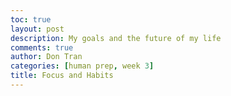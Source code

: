 ```yaml
---
toc: true
layout: post
description: My goals and the future of my life
comments: true
author: Don Tran
categories: [human prep, week 3]
title: Focus and Habits
---
```

